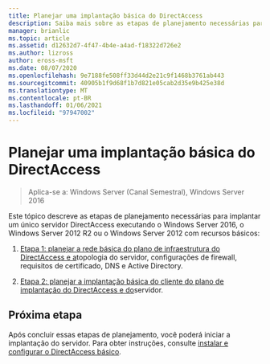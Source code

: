 ```yaml
---
title: Planejar uma implantação básica do DirectAccess
description: Saiba mais sobre as etapas de planejamento necessárias para implantar um único servidor DirectAccess executando o Windows Server 2016, o Windows Server 2012 R2 ou o Windows Server 2012 com recursos básicos.
manager: brianlic
ms.topic: article
ms.assetid: d12632d7-4f47-4b4e-a4ad-f18322d726e2
ms.author: lizross
author: eross-msft
ms.date: 08/07/2020
ms.openlocfilehash: 9e7188fe508ff33d44d2e21c9f1468b3761ab443
ms.sourcegitcommit: 40905b1f9d68f1b7d821e05cab2d35e9b425e38d
ms.translationtype: MT
ms.contentlocale: pt-BR
ms.lasthandoff: 01/06/2021
ms.locfileid: "97947002"
---
```

# <a name="plan-a-basic-directaccess-deployment"></a>Planejar uma implantação básica do DirectAccess

>Aplica-se a: Windows Server (Canal Semestral), Windows Server 2016

Este tópico descreve as etapas de planejamento necessárias para implantar um único servidor DirectAccess executando o Windows Server 2016, o Windows Server 2012 R2 ou o Windows Server 2012 com recursos básicos:

1.  [Etapa 1: planejar a rede básica do plano de infraestrutura do DirectAccess e a](da-basic-plan-s1-infrastructure.md)topologia do servidor, configurações de firewall, requisitos de certificado, DNS e Active Directory.

2.  [Etapa 2: planejar a implantação básica do cliente do plano de implantação do DirectAccess e do](da-basic-plan-s2-deployment.md)servidor.

## <a name="next-step"></a>Próxima etapa
Após concluir essas etapas de planejamento, você poderá iniciar a implantação do servidor. Para obter instruções, consulte [instalar e configurar o DirectAccess básico](Install-and-Configure-Basic-DirectAccess.md).



